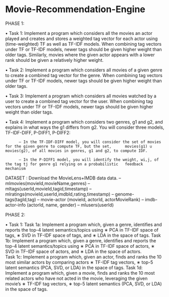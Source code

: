 # Movie-Recommendation-Engine

PHASE 1:

• Task 1: Implement a program which considers all the movies an actor played and creates and stores a weighted tag vector for           each actor using (time-weighted) TF as well as TF-IDF models. When combining tag vectors under TF or TF-IDF models,           newer tags should be given higher weight than older tags. Similarly, movies where the given actor appears with a               lower rank should be given a relatively higher weight.

• Task 2: Implement a program which considers all movies of a given genre to create a combined tag vector for the genre. When           combining tag vectors under TF or TF-IDF models, newer tags should be given higher weight than older tags.

• Task 3: Implement a program which considers all movies watched by a user to create a combined tag vector for the user. When           combining tag vectors under TF or TF-IDF models, newer tags should be given higher weight than older tags.

• Task 4: Implement a program which considers two genres, g1 and g2, and explains in what ways the g1 differs from g2. You               will consider three models, TF-IDF-DIFF, P-DIFF1, P-DIFF2:
          
          – In the TF-IDF-DIFF model, you will consider the set of movies for the given genre to compute TF, but the set,      movies(g1) ∪ movies(g2), of all movies in genres, g1 and g2, to compute IDF.

          – In the P-DIFF1 model, you will identify the weight, wi,j, of the tag tj for genre g1 relying on a probabilistic   feedback mechanism 
        
DATASET : Download the MovieLens+IMDB data data.
          – mlmovies(movieId,movieName,genres)
          – mltags(userId,movieId,tagid,timestamp)
          – mlratings(movieId,userId,imdbId,rating,timestamp) – genome-tags(tagId,tag)
          – movie-actor (movieId, actorId, actorMovieRank)
          – imdb-actor-info (actorId, name, gender)
          – mlusers(userId)

PHASE 2:

• Task 1:
Task 1a: Implement a program which, given a genre, identifies and reports the top-4 latent semantics/topics using
                    ∗ PCA in TF-IDF space of tags,
                    ∗ SVD in TF-IDF space of tags, and
                    ∗ LDA in the space of tags.
Task 1b: Implement a program which, given a genre, identifies and reports the top-4 latent semantics/topics using
                    ∗ PCA in TF-IDF space of actors,
                    ∗ SVD in TF-IDF space of actors, and 
                    ∗ LDA in the space of actors.        
Task 1c: Implement a program which, given an actor, finds and ranks the 10 most similar actors by comparing actors
                    ∗ TF-IDF tag vectors,
                    ∗ top-5 latent semantics (PCA, SVD, or LDA) in the space of tags.
Task 1d: Implement a program which, given a movie, finds and ranks the 10 most related actors who have not acted
                     in the movie, leveraging the given movie’s
                    ∗ TF-IDF tag vectors,
                    ∗ top-5 latent semantics (PCA, SVD, or LDA) in the space of tags.

